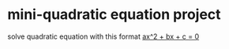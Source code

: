 # mini-quadratic equation project

solve quadratic equation with this format <ins>ax^2 + bx + c = 0</ins>
